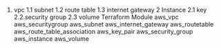1. vpc
1.1 subnet
1.2 route table
1.3 internet gateway
2 Instance
2.1 key
2.2.security group
2.3 volume
Terraform Module
 aws_vpc
 aws_securitygroup
 aws_subnet
 aws_internet_gateway
 aws_routetable
 aws_route_table_association
 aws_key_pair
 aws_security_group
 aws_instance
 aws_volume
 